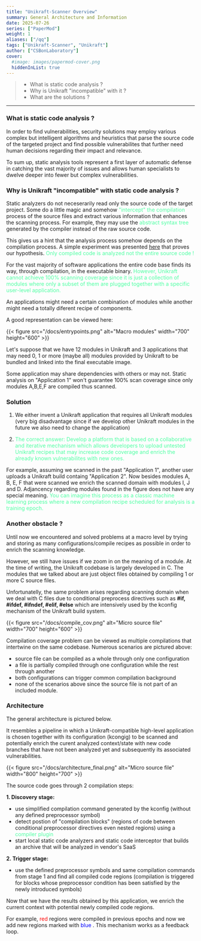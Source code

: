 ```yaml
---
title: "Unikraft-Scanner Overview"
summary: General Architecture and Information
date: 2025-07-26
series: ["PaperMod"]
weight: 1
aliases: ["/qq"]
tags: ["Unikraft-Scanner", "Unikraft"]
author: ["CSBonLaboratory"]
cover:
  #image: images/papermod-cover.png
  hiddenInList: true
---
```


> - What is static code analysis ?
> - Why is Unikraft "incompatible" with it ?
> - What are the solutions ?

---

### What is **static code analysis** ? ###

In order to find vulnerabilities, security solutions may employ various complex but  intelligent algorithms and heuristics that parse the source code of the targeted project and find possible vulnerabilites that further need human decisions regarding their impact and relevance.


To sum up, static analysis tools represent a first layer of automatic defense in catching the vast majority of issues and allows human specialists to dwelve deeper into fewer but complex vulnerabilities.

### Why is Unikraft "incompatible" with static code analysis ? ###

Static analyzers do not neceserarily read only the source code of the target project. Some do a little magic and somehow <span style="color: #4FFFA3;">"intercept" the compilation</span> process of the source files and extract various information that enhances the scanning process. For example, they may use the <span style="color: #4FFFA3;">abstract syntax tree</span> generated by the compiler instead of the raw source code.

This gives us a hint that the analysis process somehow depends on the compilation process. A simple experiment was presented [here](https://csbonlaboratory.github.io/posts/Unikraft-Scanner-Paper.pdf#section.3.2) that proves our hypothesis. <span style="color: #4FFFA3;">Only compiled code is analyzed not the entire source code !</span>



For the vast majority of software applications the entire code base finds its way, through compilation, in the executable binary. <span style="color: #4FFFA3;">However, Unikraft cannot achieve 100% scanning coverage since it is just a collection of modules where only a subset of them are plugged together with a specific user-level application.

An applications might need a certain combination of modules while another might need a totally diferent recipe of components.

A good representation can be viewed here:

<!-- ![alt text](/docs/entrypoints.png "Various configurations") -->

{{< figure src="/docs/entrypoints.png" alt="Macro modules" width="700" height="600" >}}

Let's suppose that we have 12 modules in Unikraft and 3 applications that may need 0, 1 or more (maybe all) modules provided by Unikraft to be bundled and linked into the final executable image.

Some application may share dependencies with others or may not. Static analysis on "Application 1" won't guarantee 100% scan coverage since only modules A,B,E,F are compiled thus scanned.


### Solution ###

1. We either invent a Unikraft application that requires all Unikraft modules (very big disadvantage since if we develop other Unikraft modules in the future we also need to change the application)

2. <span style="color: #4FFFA3;">The correct answer: Develop a platform that is based on a collaborative and iterative mechanism which allows developers to upload untested Unikraft recipes that may increase code coverage and enrich the already known vulnerabilites with new ones.</span>

For example, assuming we scanned in the past "Application 1", another user uploads a Unikraft build containg "Application 2". Now besides modules A, B, E, F that were scanned we enrich the scanned domain with modules I, J and D. Adjancency regarding modules found in the figure does not have any special meaning. <span style="color: #4FFFA3;"> You can imagine this process as a classic machine learning process where a new compilation recipe scheduled for analysis is a training epoch. </span>

### Another obstacle ? ###

Until now we encountered and solved problems at a macro level by trying and storing as many configurations/compile recipes as possible in order to enrich the scanning knowledge.

However, we still have issues if we zoom in on the meaning of a module. At the time of writing, the Unikraft codebase is largely developed in C. The modules that we talked about are just object files obtained by compiling 1 or more C source files.

Unfortunatelly, the same problem arises regarding scanning domain when we deal with C files due to conditional preprocess directives such as **#if, #ifdef, #ifndef, #elif, #else** which are intensively used by the kconfig mechanism of the Unikraft build system.

{{< figure src="/docs/compile_cov.png" alt="Micro source file" width="700" height="600" >}}

Compilation coverage problem can be viewed as multiple compilations that intertwine on the same codebase. Numerous scenarios are pictured above:
- source file can be compiled as a whole through only one configuration
- a file is partially compiled through one configuration while the rest through another
- both configurations can trigger common compilation background 
- none of the scenarios above since the source file is not part of an included module.


### Architecture ###

The general architecture is pictured below.

It resembles a pipeline in which a Unikraft-compatible high-level application is chosen together with its configuration (kcongig) to be scanned and potentially enrich the curent analyzed context/state with new code branches that have not been analyzed yet and subsequently its associated vulnerabilities.

{{< figure src="/docs/architecture_final.png" alt="Micro source file" width="800" height="700" >}}

The source code goes through 2 compilation steps:

**1. Discovery stage:** 
- use simplified compilation command generated by the kconfig (without any defined preprocessor symbol)
- detect postion of "compilation blocks" (regions of code between conditional preprocessor directives even nested regions) using a <span style="color: #4FFFA3;"> compiler plugin</span>
- start local static code analyzers and static code interceptor that builds an archive that will be analyzed in vendor's SaaS 

**2. Trigger stage:** 
- use the defined preprocessor symbols and same compilation commands from stage 1 and find all compiled code regions (compilation is triggered for blocks whose preprocessor condition has been satisfied by the newly introduced symbols)

Now that we have the results obtained by this application, we enrich the current context with potential newly compiled code regions.

For example, <span style="color: red;">red </span> regions were compiled in previous epochs and now we add new regions marked with <span style="color: blue;">blue </span>. This mechanism works as a feedback loop.



<!-- {{< pdfReader "/docs/Unikraft-Scanner-Paper.pdf" >}} -->



<!-- Static code analysis tools, such as Coverity or CodeQL, intercept the compilation stage of the target project, extract various information about the compiled code, build a database out of different compiler generated low-level representations and find possible vulnerabilities by querying the database for known weakness patterns. Thus, only compiled code will be analyzed.

However, Unikraft is made of multiple loosely-coupled C modules that can be chosen to be compiled, or not, depending on the top-level application's requirements, ported to run over the Unikraft unikernel. This means that the Unikraft code repo is not a single compilation target but multiple "mutations" that can have missing modules that are not critically required by the application. Such modules are represented by 1 or more C source files compiled into a single object file.

Unfortunately, besides entire C source files that may not be compiled in the current iteration, a C source file regarded by the build system to be compiled is not guaranteed to have been fully compiled. There may be statements such as #if, #elif, #else, #ifndef, #ifdef that rely on various configuration symbols that can deny their inner code to be compiled.

In order to fully scan the Unikraft codebase we need to trigger compilation of all core modules, in an incremental way (multiple retries where we configure differently the unikernel for novel "mutations"). Such practice is shown in the image below. -->